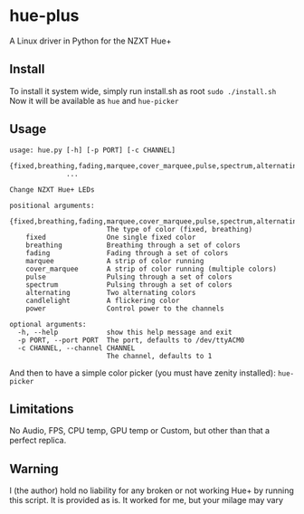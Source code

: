 # hue-plus
A Linux driver in Python for the NZXT Hue+
## Install
To install it system wide, simply run install.sh as root `sudo ./install.sh`
Now it will be available as `hue` and `hue-picker` 
## Usage
```
usage: hue.py [-h] [-p PORT] [-c CHANNEL]
              {fixed,breathing,fading,marquee,cover_marquee,pulse,spectrum,alternating,candlelight,power}
              ...

Change NZXT Hue+ LEDs

positional arguments:
  {fixed,breathing,fading,marquee,cover_marquee,pulse,spectrum,alternating,candlelight,power}
                        The type of color (fixed, breathing)
    fixed               One single fixed color
    breathing           Breathing through a set of colors
    fading              Fading through a set of colors
    marquee             A strip of color running
    cover_marquee       A strip of color running (multiple colors)
    pulse               Pulsing through a set of colors
    spectrum            Pulsing through a set of colors
    alternating         Two alternating colors
    candlelight         A flickering color
    power               Control power to the channels

optional arguments:
  -h, --help            show this help message and exit
  -p PORT, --port PORT  The port, defaults to /dev/ttyACM0
  -c CHANNEL, --channel CHANNEL
                        The channel, defaults to 1
```
And then to have a simple color picker (you must have zenity installed):
`hue-picker`
## Limitations
No Audio, FPS, CPU temp, GPU temp or Custom, but other than that a perfect replica.

## Warning
  I (the author) hold no liability for any broken or not working Hue+ by running this script. It is provided as is. It worked for me, but your milage may vary
